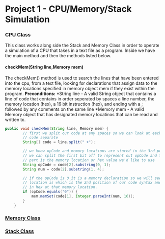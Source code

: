 # Project 1 - CPU/Memory/Stack Simulation
### [CPU Class](https://github.com/jduda27/Operating-Systems/blob/master/Project_1%20-CPU_SIM/CPU.java)
This class works along side the Stack and Memory Class in order to operate a simulation of a CPU that takes in a text file as a program. Inside we have the main method and then the methods listed below.

#### checkMem(String line,Memory mem)
The checkMem() method is used to search the lines that have been entered into the cpu, from a text file, looking for declarations that assign data to the memory locations specified in memory object mem if they exist within the program.
**Preconditions:**
*String line - A valid String object that contains a line of code that contains in order seperated by spaces a line number, the memory location (hex), a 16 bit instruction (hex), and ending with a ; followed by any comments on the same line
*Memory mem - A valid Memory object that has designated memory locatinos that can be read and written to.
```Java
public void checkMem(String line, Memory mem) {
		// first we split our code at any spaces so we can look at each piece of the
		// code separate
		String[] code = line.split(" +");

		// we know opCode and memory locations are stored in the 3rd position and that
		// we can split the first bit off to represent out opCode and the remaining
		// part is the memory location or hex value we'd like to use
		String opCode = code[2].substring(0, 1);
		String num = code[2].substring(1, 4);

		// if the opCode is 0 it is a memory declaration so we will see what that memory
		// location is which is the 2nd position of our code syntax and we set the value
		// in hex at that memory location.
		if (opCode.equals("0")) {
			mem.memSet(code[1], Integer.parseInt(num, 16));
		}
	}
```


### [Memory Class](https://github.com/jduda27/Operating-Systems/blob/master/Project_1%20-CPU_SIM/Memory.java)
### [Stack Class](https://github.com/jduda27/Operating-Systems/blob/master/Project_1%20-CPU_SIM/Stack.java)
